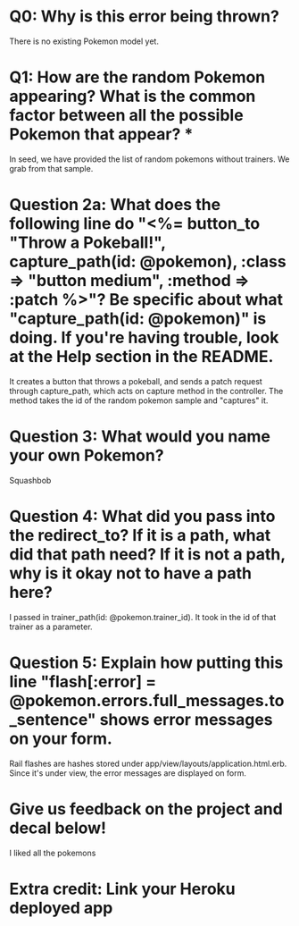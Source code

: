 # Q0: Why is this error being thrown?

There is no existing Pokemon model yet.

# Q1: How are the random Pokemon appearing? What is the common factor between all the possible Pokemon that appear? *

In seed, we have provided the list of random pokemons without trainers. We grab from that sample.

# Question 2a: What does the following line do "<%= button_to "Throw a Pokeball!", capture_path(id: @pokemon), :class => "button medium", :method => :patch %>"? Be specific about what "capture_path(id: @pokemon)" is doing. If you're having trouble, look at the Help section in the README.

It creates a button that throws a pokeball, and sends a patch request through capture_path, which acts on capture method in the controller. The method takes the id of the random pokemon sample and "captures" it.

# Question 3: What would you name your own Pokemon?

Squashbob

# Question 4: What did you pass into the redirect_to? If it is a path, what did that path need? If it is not a path, why is it okay not to have a path here?

I passed in trainer_path(id: @pokemon.trainer_id). It took in the id of that trainer as a parameter. 

# Question 5: Explain how putting this line "flash[:error] = @pokemon.errors.full_messages.to_sentence" shows error messages on your form.

Rail flashes are hashes stored under app/view/layouts/application.html.erb. Since it's under view, the error messages are displayed on form.


# Give us feedback on the project and decal below!

I liked all the pokemons

# Extra credit: Link your Heroku deployed app
